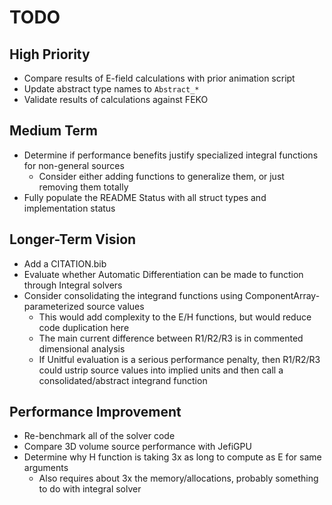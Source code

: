 # TODO

## High Priority
- Compare results of E-field calculations with prior animation script
- Update abstract type names to `Abstract_*`
- Validate results of calculations against FEKO

## Medium Term
- Determine if performance benefits justify specialized integral functions for non-general sources
    - Consider either adding functions to generalize them, or just removing them totally
- Fully populate the README Status with all struct types and implementation status

## Longer-Term Vision
- Add a CITATION.bib
- Evaluate whether Automatic Differentiation can be made to function through Integral solvers
- Consider consolidating the integrand functions using ComponentArray-parameterized source values
    - This would add complexity to the E/H functions, but would reduce code duplication here
    - The main current difference between R1/R2/R3 is in commented dimensional analysis
    - If Unitful evaluation is a serious performance penalty, then R1/R2/R3 could ustrip source
      values into implied units and then call a consolidated/abstract integrand function

## Performance Improvement
- Re-benchmark all of the solver code
- Compare 3D volume source performance with JefiGPU
- Determine why H function is taking 3x as long to compute as E for same arguments
    - Also requires about 3x the memory/allocations, probably something to do with integral solver

